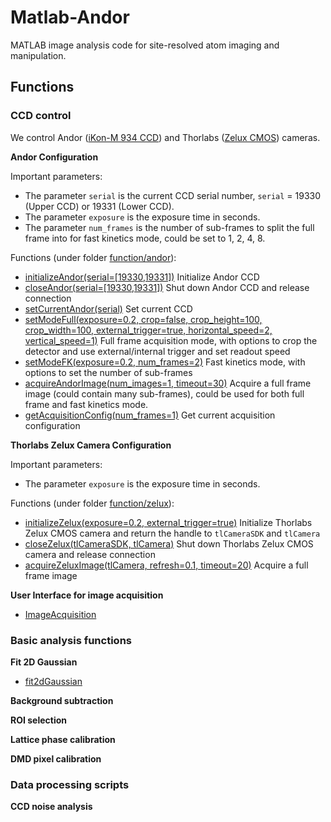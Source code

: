 # Matlab-Andor
MATLAB image analysis code for site-resolved atom imaging and manipulation.

## Functions

### CCD control
We control Andor ([iKon-M 934 CCD](https://andor.oxinst.com/products/ikon-xl-and-ikon-large-ccd-series/ikon-m-934)) and Thorlabs ([Zelux CMOS](https://www.thorlabs.com/thorproduct.cfm?partnumber=CS165MU1)) cameras.

**Andor Configuration**

Important parameters:
- The parameter `serial` is the current CCD serial number, `serial` = 19330 (Upper CCD) or 19331 (Lower CCD).
- The parameter `exposure` is the exposure time in seconds.
- The parameter `num_frames` is the number of sub-frames to split the full frame into for fast kinetics mode, could be set to 1, 2, 4, 8.

Functions (under folder [function/andor](/function/andor)):
- [initializeAndor(serial=[19330,19331])](/function/andor/initializeAndor.m) Initialize Andor CCD
- [closeAndor(serial=[19330,19331])](/function/andor/closeAndor.m) Shut down Andor CCD and release connection
- [setCurrentAndor(serial)](/function/andor/setCurrentAndor.m) Set current CCD
- [setModeFull(exposure=0.2, crop=false, crop_height=100, crop_width=100, external_trigger=true, horizontal_speed=2, vertical_speed=1)](/function/andor/setModeFull.m) Full frame acquisition mode, with options to crop the detector and use external/internal trigger and set readout speed
- [setModeFK(exposure=0.2, num_frames=2)](/function/andor/setModeFK.m) Fast kinetics mode, with options to set the number of sub-frames
- [acquireAndorImage(num_images=1, timeout=30)](/function/andor/acquireAndorImage.m) Acquire a full frame image (could contain many sub-frames), could be used for both full frame and fast kinetics mode.
- [getAcquisitionConfig(num_frames=1)](/function/andor/getAcquisitionConfig.m) Get current acquisition configuration

**Thorlabs Zelux Camera Configuration**

Important parameters:
- The parameter `exposure` is the exposure time in seconds.

Functions (under folder [function/zelux](/function/zelux)):
- [initializeZelux(exposure=0.2, external_trigger=true)](/function/zelux/initializeZelux.m) Initialize Thorlabs Zelux CMOS camera and return the handle to `tlCameraSDK` and `tlCamera`
- [closeZelux(tlCameraSDK, tlCamera)](/function/zelux/closeZelux.m) Shut down Thorlabs Zelux CMOS camera and release connection
- [acquireZeluxImage(tlCamera, refresh=0.1, timeout=20)](/function/zelux/acquireZeluxImage.m) Acquire a full frame image

**User Interface for image acquisition**
- [ImageAcquisition](ImageAcquisition.mlapp)

### Basic analysis functions

**Fit 2D Gaussian**
- [fit2dGaussian](/function/tool/fit2dGaussian.m)

**Background subtraction**

**ROI selection**

**Lattice phase calibration**

**DMD pixel calibration**

### Data processing scripts

**CCD noise analysis**

